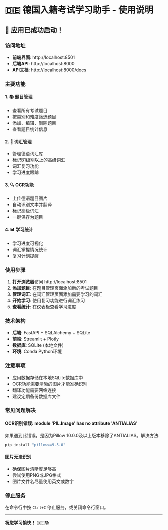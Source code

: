 # 🇩🇪 德国入籍考试学习助手 - 使用说明

## 🚀 应用已成功启动！

### 访问地址
- **前端界面**: http://localhost:8501
- **后端API**: http://localhost:8000
- **API文档**: http://localhost:8000/docs

### 主要功能

#### 1. 📚 题目管理
- 查看所有考试题目
- 按类别和难度筛选题目
- 添加、编辑、删除题目
- 查看题目统计信息

#### 2. 📖 词汇管理
- 管理德语词汇库
- 标记B1级别以上的高级词汇
- 词汇复习功能
- 学习进度跟踪

#### 3. 🔍 OCR功能
- 上传德语题目图片
- 自动识别文本并翻译
- 标记高级词汇
- 一键保存为题目

#### 4. 📊 学习统计
- 学习进度可视化
- 词汇掌握情况统计
- 复习计划提醒

### 使用步骤

1. **打开浏览器**访问 http://localhost:8501
2. **添加题目**: 在题目管理页面添加新的考试题目
3. **管理词汇**: 在词汇管理页面添加需要学习的词汇
4. **开始学习**: 使用复习功能进行词汇练习
5. **查看统计**: 在仪表板查看学习进度

### 技术架构

- **后端**: FastAPI + SQLAlchemy + SQLite
- **前端**: Streamlit + Plotly
- **数据库**: SQLite (本地文件)
- **环境**: Conda Python环境

### 注意事项

- 应用数据存储在本地SQLite数据库中
- OCR功能需要清晰的图片才能准确识别
- 翻译功能需要网络连接
- 建议定期备份数据库文件

### 常见问题解决

#### OCR识别错误: module 'PIL.Image' has no attribute 'ANTIALIAS'
如果遇到此错误，是因为Pillow 10.0.0及以上版本移除了ANTIALIAS。解决方法:
```bash
pip install "pillow==9.5.0"
```

#### 图片无法识别
- 确保图片清晰度足够高
- 尝试使用PNG或JPG格式
- 图片文件名尽量使用英文或数字

### 停止服务

在命令行中按 `Ctrl+C` 停止服务，或关闭命令行窗口。

---

**祝您学习愉快！** 🇩🇪📚 